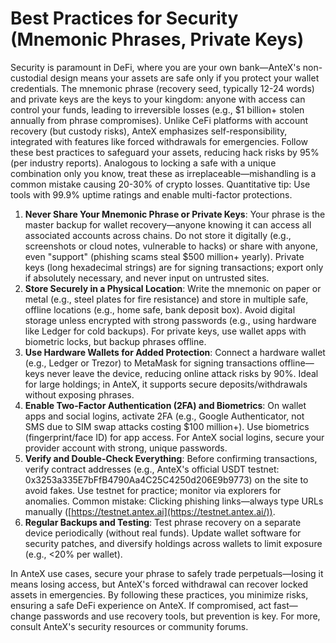# Best Practices for Security (Mnemonic Phrases, Private Keys)

Security is paramount in DeFi, where you are your own bank—AnteX's non-custodial design means your assets are safe only if you protect your wallet credentials. The mnemonic phrase (recovery seed, typically 12-24 words) and private keys are the keys to your kingdom: anyone with access can control your funds, leading to irreversible losses (e.g., $1 billion+ stolen annually from phrase compromises). Unlike CeFi platforms with account recovery (but custody risks), AnteX emphasizes self-responsibility, integrated with features like forced withdrawals for emergencies. Follow these best practices to safeguard your assets, reducing hack risks by 95% (per industry reports). Analogous to locking a safe with a unique combination only you know, treat these as irreplaceable—mishandling is a common mistake causing 20-30% of crypto losses. Quantitative tip: Use tools with 99.9% uptime ratings and enable multi-factor protections.

1. **Never Share Your Mnemonic Phrase or Private Keys**: Your phrase is the master backup for wallet recovery—anyone knowing it can access all associated accounts across chains. Do not store it digitally (e.g., screenshots or cloud notes, vulnerable to hacks) or share with anyone, even "support" (phishing scams steal $500 million+ yearly). Private keys (long hexadecimal strings) are for signing transactions; export only if absolutely necessary, and never input on untrusted sites.
2. **Store Securely in a Physical Location**: Write the mnemonic on paper or metal (e.g., steel plates for fire resistance) and store in multiple safe, offline locations (e.g., home safe, bank deposit box). Avoid digital storage unless encrypted with strong passwords (e.g., using hardware like Ledger for cold backups). For private keys, use wallet apps with biometric locks, but backup phrases offline.
3. **Use Hardware Wallets for Added Protection**: Connect a hardware wallet (e.g., Ledger or Trezor) to MetaMask for signing transactions offline—keys never leave the device, reducing online attack risks by 90%. Ideal for large holdings; in AnteX, it supports secure deposits/withdrawals without exposing phrases.
4. **Enable Two-Factor Authentication (2FA) and Biometrics**: On wallet apps and social logins, activate 2FA (e.g., Google Authenticator, not SMS due to SIM swap attacks costing $100 million+). Use biometrics (fingerprint/face ID) for app access. For AnteX social logins, secure your provider account with strong, unique passwords.
5. **Verify and Double-Check Everything**: Before confirming transactions, verify contract addresses (e.g., AnteX's official USDT testnet: 0x3253a335E7bFfB4790Aa4C25C4250d206E9b9773) on the site to avoid fakes. Use testnet for practice; monitor via explorers for anomalies. Common mistake: Clicking phishing links—always type URLs manually ([https://testnet.antex.ai](https://testnet.antex.ai/)).
6. **Regular Backups and Testing**: Test phrase recovery on a separate device periodically (without real funds). Update wallet software for security patches, and diversify holdings across wallets to limit exposure (e.g., <20% per wallet).

In AnteX use cases, secure your phrase to safely trade perpetuals—losing it means losing access, but AnteX's forced withdrawal can recover locked assets in emergencies. By following these practices, you minimize risks, ensuring a safe DeFi experience on AnteX. If compromised, act fast—change passwords and use recovery tools, but prevention is key. For more, consult AnteX's security resources or community forums.
